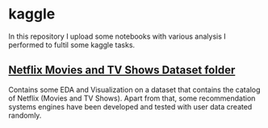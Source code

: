 # kaggle

In this repository I upload some notebooks with various analysis I performed to fultil some kaggle tasks.

## [Netflix Movies and TV Shows Dataset folder](https://github.com/mikel-hernandezj/kaggle/tree/main/Netflix%20Movies%20and%20TV%20Shows%20dataset)
Contains some EDA and Visualization on a dataset that contains the catalog of Netflix (Movies and TV Shows). Apart from that, some recommendation systems engines have been developed and tested with user data created randomly.
